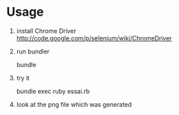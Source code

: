 # Usage
1. install Chrome Driver   
http://code.google.com/p/selenium/wiki/ChromeDriver

2. run bundler

    bundle

3. try it  

    bundle exec ruby essai.rb

4. look at the png file which was generated